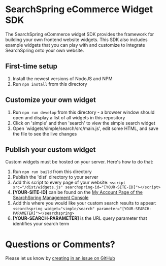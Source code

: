 # SearchSpring eCommerce Widget SDK

The SearchSpring eCommerce widget SDK provides the framework for building your own frontend website widgets. This SDK also includes example widgets that you can play with and customize to integrate SearchSpring onto your own website. 

## First-time setup

1. Install the newest versions of NodeJS and NPM
2. Run `npm install` from this directory

## Customize your own widget

1. Run `npm run develop` from this directory - a browser window should open and display a list of all widgets in this repository
2. Click on 'simple' and then 'search' to view the simple search widget
3. Open 'widgets/simple/search/src/main.js', edit some HTML, and save the file to see the live changes

## Publish your custom widget

Custom widgets must be hosted on your server. Here's how to do that:

1. Run `npm run build` from this directory
2. Publish the 'dist' directory to your server
3. Add this script to every page of your website: `<script src="/dist/widgets.js" searchspring-id="[YOUR-SITE-ID]"></script>`
  1. **[YOUR-SITE-ID]** can be found on the [My Account Page of the SearchSpring Management Console](https://smc.searchspring.net/management/account/index)
4. Add this where you would like your custom search results to appear: `<searchspring widget="simple/search" parameter="[YOUR-SEARCH-PARAMETER]"></searchspring>`
  1. **[YOUR-SEARCH-PARAMETER]** is the URL query parameter that identifies your search term

# Questions or Comments?

Please let us know by [creating in an issue on GitHub](https://github.com/SearchSpring/Widget-SDK/issues)
